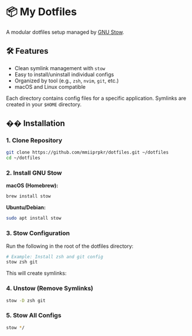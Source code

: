 # 📦 My Dotfiles

A modular dotfiles setup managed by [GNU Stow](https://www.gnu.org/software/stow/).

## 🛠 Features

- Clean symlink management with `stow`
- Easy to install/uninstall individual configs
- Organized by tool (e.g., `zsh`, `nvim`, `git`, etc.)
- macOS and Linux compatible

Each directory contains config files for a specific application. Symlinks are created in your `$HOME` directory.

## �� Installation

### 1. Clone Repository

```bash
git clone https://github.com/mmiiprpkr/dotfiles.git ~/dotfiles
cd ~/dotfiles
```

### 2. Install GNU Stow

**macOS (Homebrew):**
```bash
brew install stow
```

**Ubuntu/Debian:**
```bash
sudo apt install stow
```

### 3. Stow Configuration

Run the following in the root of the dotfiles directory:

```bash
# Example: Install zsh and git config
stow zsh git
```

This will create symlinks:

### 4. Unstow (Remove Symlinks)

```bash
stow -D zsh git
```

### 5. Stow All Configs

```bash
stow */
```
